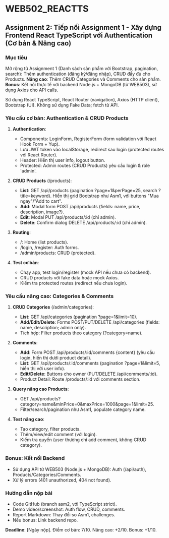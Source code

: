 # WEB502_REACTTS

## Assignment 2: Tiếp nối Assignment 1 - Xây dựng Frontend React TypeScript với Authentication (Cơ bản & Nâng cao)

### Mục tiêu
Mở rộng từ Assignment 1 (Danh sách sản phẩm với Bootstrap, pagination, search): Thêm authentication (đăng ký/đăng nhập), CRUD đầy đủ cho Products. **Nâng cao**: Thêm CRUD Categories và Comments cho sản phẩm. **Bonus**: Kết nối thực tế với backend Node.js + MongoDB (từ WEB503), sử dụng Axios cho API calls.

Sử dụng React TypeScript, React Router (navigation), Axios (HTTP client), Bootstrap (UI). Không sử dụng Fake Data; fetch từ API.

### Yêu cầu cơ bản: Authentication & CRUD Products
1. **Authentication**:
   - Components: LoginForm, RegisterForm (form validation với React Hook Form + Yup).
   - Lưu JWT token vào localStorage, redirect sau login (protected routes với React Router).
   - Header: Hiển thị user info, logout button.
   - Protected: Admin routes (CRUD Products) yêu cầu login & role 'admin'.

2. **CRUD Products** (/products):
   - **List**: GET /api/products (pagination ?page=1&perPage=25, search ?title=keyword). Hiển thị grid Bootstrap như Asm1, với buttons "Mua ngay"/"Add to cart".
   - **Add**: Modal form POST /api/products (fields: name, price, description, image?).
   - **Edit**: Modal PUT /api/products/:id (chỉ admin).
   - **Delete**: Confirm dialog DELETE /api/products/:id (chỉ admin).

3. **Routing**:
   - /: Home (list products).
   - /login, /register: Auth forms.
   - /admin/products: CRUD (protected).

4. **Test cơ bản**:
   - Chạy app, test login/register (mock API nếu chưa có backend).
   - CRUD products với fake data hoặc mock Axios.
   - Kiểm tra protected routes (redirect nếu chưa login).

### Yêu cầu nâng cao: Categories & Comments
1. **CRUD Categories** (/admin/categories):
   - **List**: GET /api/categories (pagination ?page=1&limit=10).
   - **Add/Edit/Delete**: Forms POST/PUT/DELETE /api/categories (fields: name, description; admin only).
   - Tích hợp: Filter products theo category (?category=name).

2. **Comments**:
   - **Add**: Form POST /api/products/:id/comments {content} (yêu cầu login, hiển thị dưới product detail).
   - **List**: GET /api/products/:id/comments (pagination ?page=1&limit=5, hiển thị với user info).
   - **Edit/Delete**: Buttons cho owner (PUT/DELETE /api/comments/:id).
   - Product Detail: Route /products/:id với comments section.

3. **Query nâng cao Products**:
   - GET /api/products?category=name&minPrice=0&maxPrice=1000&page=1&limit=25.
   - Filter/search/pagination như Asm1, populate category name.

4. **Test nâng cao**:
   - Tạo category, filter products.
   - Thêm/view/edit comment (với login).
   - Kiểm tra quyền (user thường chỉ add comment, không CRUD category).

### Bonus: Kết nối Backend
- Sử dụng API từ WEB503 (Node.js + MongoDB): Auth (/api/auth), Products/Categories/Comments.
- Xử lý errors (401 unauthorized, 404 not found).

### Hướng dẫn nộp bài
- Code GitHub (branch asm2, với TypeScript strict).
- Demo video/screenshot: Auth flow, CRUD, comments.
- Report Markdown: Thay đổi so Asm1, challenges.
- Nếu bonus: Link backend repo.

**Deadline**: [Ngày nộp]. Điểm cơ bản: 7/10. Nâng cao: +2/10. Bonus: +1/10.
